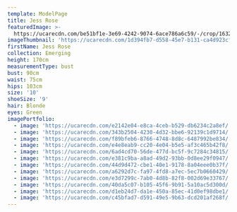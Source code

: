 ```yaml
---
template: ModelPage
title: Jess Rose
featuredImage: >-
  https://ucarecdn.com/be51bf1e-3e69-4242-9074-6ace786a6c59/-/crop/1632x828/0,465/-/preview/
imageThumbnail: 'https://ucarecdn.com/1d394fb7-d558-45e7-b131-ca4d923cfe7a/'
firstName: Jess Rose
collection: Emerging
height: 170cm
measurementType: bust
bust: 90cm
waist: 75cm
hips: 103cm
size: '10'
shoeSize: '9'
hair: Blonde
eyes: Green
imagePortfolio:
  - image: 'https://ucarecdn.com/e2142e04-e8ca-4ceb-b529-db6234c2a8ef/'
  - image: 'https://ucarecdn.com/343b2504-4230-4d32-bbe6-92139c1d9714/'
  - image: 'https://ucarecdn.com/f89bfeb6-8766-4748-8d8c-6487992be834/'
  - image: 'https://ucarecdn.com/e4e8eab9-cc20-4e04-b5e5-af3c465b42f8/'
  - image: 'https://ucarecdn.com/6ad4cd70-56de-477d-bc5f-9c7284c34815/'
  - image: 'https://ucarecdn.com/e381c9ba-a8ad-49d2-93bb-0d8ee29f0947/'
  - image: 'https://ucarecdn.com/44d9d472-cbe1-40e1-9178-8a04eee0b37f/'
  - image: 'https://ucarecdn.com/a6292d7c-fa97-4fd8-a7ec-5ec7b0660429/'
  - image: 'https://ucarecdn.com/e3d7299c-7ab0-4d8b-82f8-002d69e33767/'
  - image: 'https://ucarecdn.com/40da5c07-b105-45f6-9b91-5a10ac5d300d/'
  - image: 'https://ucarecdn.com/d1eb24d7-da1e-450a-85ec-41d0ef98dbe1/'
  - image: 'https://ucarecdn.com/c45bfad7-d591-49e5-9b63-dcd201af268f/'
---
```


